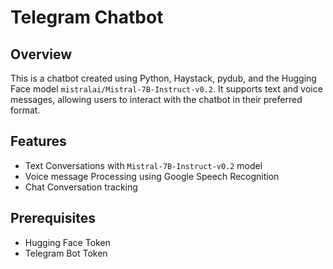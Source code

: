 #  Telegram Chatbot 

## Overview

This is a chatbot created using Python, Haystack, pydub, and the Hugging Face model `mistralai/Mistral-7B-Instruct-v0.2`. It supports text and voice messages, allowing users to interact with the chatbot in their preferred format.

## Features

- Text Conversations with `Mistral-7B-Instruct-v0.2` model
- Voice message Processing using Google Speech Recognition
- Chat Conversation tracking

## Prerequisites

- Hugging Face Token
- Telegram Bot Token
